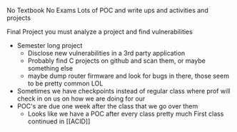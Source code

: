 No Textbook
No Exams
Lots of POC and write ups and activities and projects

Final Project you must analyze a project and find vulnerabilities
* Semester long project
	* Disclose new vulnerabilities in a 3rd party application
	* Probably find C projects on github and scan them, or maybe something else
	* maybe dump router firmware and look for bugs in there, those seem to be pretty common LOL
* Sometimes we have checkpoints instead of regular class where prof will check in on us on how we are doing for our 
* POC's are due one week after the class that we go over them
	* Looks like we have a POC after every class pretty much
	First class continued in [[ACID]]
	